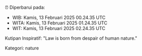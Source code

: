 ⏰ Diperbarui pada:
- WIB: Kamis, 13 Februari 2025 00.24.35 UTC
- WITA: Kamis, 13 Februari 2025 01.24.35 UTC
- WIT: Kamis, 13 Februari 2025 02.24.35 UTC

Kutipan Inspiratif:
"Law is born from despair of human nature."


Kategori: nature

